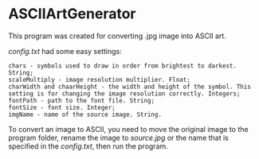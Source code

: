 # ASCIIArtGenerator
This program was created for converting .jpg image into ASCII art.

_config.txt_ had some easy settings:

```
chars - symbols used to draw in order from brightest to darkest. String;
scaleMultiply - image resolution multiplier. Float;
charWidth and chaarHeight - the width and height of the symbol. This setting is for changing the image resolution correctly. Integers;
fontPath - path to the font file. String;
fontSize - font size. Integer;
imgName - name of the source image. String.
```
To convert an image to ASCII, you need to move the original image to the program folder, rename the image to _source.jpg_ or the name that is specified in the _config.txt_, then run the program.
